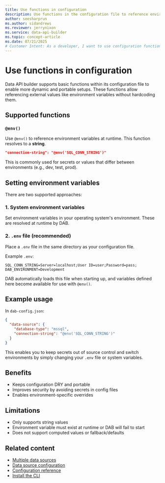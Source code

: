 ```yaml
---
title: Use functions in configuration
description: Use functions in the configuration file to reference environment data dynamically
author: seesharprun
ms.author: sidandrews
ms.reviewer: jerrynixon
ms.service: data-api-builder
ms.topic: concept-article
ms.date: 07/21/2025
# Customer Intent: As a developer, I want to use configuration functions like @env() to make my DAB config portable and secure
---
```


# Use functions in configuration

Data API builder supports basic functions within its configuration file to enable more dynamic and portable setups. These functions allow referencing external values like environment variables without hardcoding them.

## Supported functions

### `@env()`

Use `@env()` to reference environment variables at runtime. This function resolves to a **string**.

```json
"connection-string": "@env('SQL_CONN_STRING')"
```

This is commonly used for secrets or values that differ between environments (e.g., dev, test, prod).

## Setting environment variables

There are two supported approaches:

### 1. System environment variables

Set environment variables in your operating system's environment. These are resolved at runtime by DAB.

### 2. `.env` file (recommended)

Place a `.env` file in the same directory as your configuration file.

Example `.env`:

```env
SQL_CONN_STRING=Server=localhost;User ID=user;Password=pass;
DAB_ENVIRONMENT=Development
```

DAB automatically loads this file when starting up, and variables defined here become available for use with `@env()`.

## Example usage

In `dab-config.json`:

```json
{
  "data-source": {
    "database-type": "mssql",
    "connection-string": "@env('SQL_CONN_STRING')"
  }
}
```

This enables you to keep secrets out of source control and switch environments by simply changing your `.env` file or system variables.

## Benefits

* Keeps configuration DRY and portable
* Improves security by avoiding secrets in config files
* Enables environment-specific overrides

## Limitations

* Only supports string values
* Environment variable must exist at runtime or DAB will fail to start
* Does not support computed values or fallback/defaults

## Related content

* [Multiple data sources](../../concepts/add-multiple-data-sources.md)
* [Data source configuration](../../configuration/data-source.md)
* [Configuration reference](../../configuration/index.md)
* [Install the CLI](../../how-to/install-cli.md)
